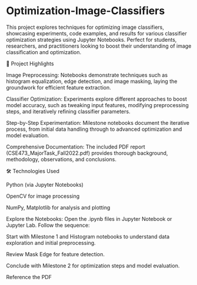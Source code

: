 # Optimization-Image-Classifiers

This project explores techniques for optimizing image classifiers, showcasing experiments, code examples, and results for various classifier optimization strategies using Jupyter Notebooks.
Perfect for students, researchers, and practitioners looking to boost their understanding of image classification and optimization.


🚀 Project Highlights

Image Preprocessing:
Notebooks demonstrate techniques such as histogram equalization, edge detection, and image masking, laying the groundwork for efficient feature extraction.

Classifier Optimization:
Experiments explore different approaches to boost model accuracy, such as tweaking input features, modifying preprocessing steps, and iteratively refining classifier parameters.

Step-by-Step Experimentation:
Milestone notebooks document the iterative process, from initial data handling through to advanced optimization and model evaluation.

Comprehensive Documentation:
The included PDF report (CSE473_MajorTask_Fall2022.pdf) provides thorough background, methodology, observations, and conclusions.

🛠️ Technologies Used

Python (via Jupyter Notebooks)

OpenCV for image processing

NumPy, Matplotlib for analysis and plotting


Explore the Notebooks:
Open the .ipynb files in Jupyter Notebook or Jupyter Lab.
Follow the sequence:

Start with Milestone 1 and Histogram notebooks to understand data exploration and initial preprocessing.

Review Mask Edge for feature detection.

Conclude with Milestone 2 for optimization steps and model evaluation.

Reference the PDF
